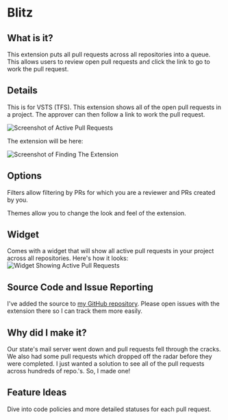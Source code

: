 # Blitz
## What is it?
This extension puts all pull requests across all repositories into a queue. This allows users to review open pull requests and click the link to go to work the pull request.

## Details
This is for VSTS (TFS). This extension shows all of the open pull requests in a project. The approver can then follow a link to work the pull request.

![Screenshot of Active Pull Requests](https://sierpinski.gallery.vsassets.io/_apis/public/gallery/publisher/sierpinski/extension/blitz-allpulls-extension/1.0.37/assetbyname/Microsoft.VisualStudio.Services.Screenshots.1 "Screenshot/Active Pull Requests")

The extension will be here:

![Screenshot of Finding The Extension](https://sierpinski.gallery.vsassets.io/_apis/public/gallery/publisher/sierpinski/extension/blitz-allpulls-extension/1.0.37/assetbyname/Microsoft.VisualStudio.Services.Screenshots.2 "Finding the Extension")

## Options
Filters allow filtering by PRs for which you are a reviewer and PRs created by you.

Themes allow you to change the look and feel of the extension.

## Widget
Comes with a widget that will show all active pull requests in your project across all repositories. Here's how it looks:
![Widget Showing Active Pull Requests](https://sierpinski.gallery.vsassets.io/_apis/public/gallery/publisher/sierpinski/extension/blitz-allpulls-extension/1.0.37/assetbyname/Microsoft.VisualStudio.Services.Screenshots.3 "Active Pull Requests Widget")

## Source Code and Issue Reporting
I've added the source to [my GitHub repository](https://github.com/sierpinski/Blitz). Please open issues with the extension there so I can track them more easily.

## Why did I make it?
Our state's mail server went down and pull requests fell through the cracks. We also had some pull requests which dropped off the radar before they were completed. I just wanted a solution to see all of the pull requests across hundreds of repo.'s. So, I made one!

## Feature Ideas
Dive into code policies and more detailed statuses for each pull request.